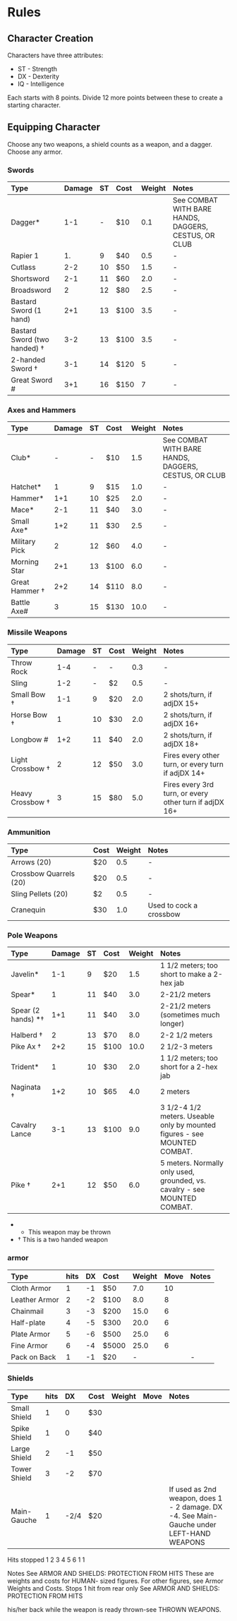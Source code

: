 # Rules 

## Character Creation

Characters have three attributes: 

- ST - Strength
- DX - Dexterity
- IQ - Intelligence

Each starts with 8 points. Divide 12 more points between these to create a starting character. 

## Equipping Character

Choose any two weapons, a shield counts as a weapon, and a dagger. Choose any armor. 

### Swords

| Type | Damage | ST | Cost | Weight | Notes |
|:-------|:--------|:---|:-----|:-------|:-------|
| Dagger*       | 1-1 | - | $10  | 0.1 | See COMBAT WITH BARE HANDS, DAGGERS, CESTUS, OR CLUB |
| Rapier 1      | 1.  | 9  | $40 | 0.5 | - |
| Cutlass       | 2-2 | 10 | $50 | 1.5 | - |
| Shortsword    | 2-1 | 11 | $60 | 2.0 | - |
| Broadsword    | 2   | 12 | $80 | 2.5 | - |
| Bastard Sword (1 hand)       | 2+1 | 13 | $100 | 3.5 | - |
| Bastard Sword (two handed) † | 3-2 | 13 | $100 | 3.5 | - |
| 2-handed Sword † | 3-1 | 14 | $120 | 5 | - |
| Great Sword #    | 3+1 | 16 | $150 | 7 | - |

### Axes and Hammers

| Type | Damage | ST | Cost | Weight | Notes |
|:-------|:--------|:---|:-----|:-------|:-------|
| Club*           | -   | -  | $10 | 1.5 | See COMBAT WITH BARE HANDS, DAGGERS, CESTUS, OR CLUB |
| Hatchet*        | 1   | 9  | $15 | 1.0 | - |
| Hammer*        | 1+1 | 10 | $25 | 2.0 | - |
| Mace*           | 2-1 | 11 | $40 | 3.0 | - |
| Small Axe*      | 1+2 | 11 | $30 | 2.5 | - |
| Military Pick   | 2   | 12 | $60 | 4.0 | - |
| Morning Star    | 2+1 | 13 | $100 | 6.0 | - |
| Great Hammer †  | 2+2 | 14 | $110 | 8.0 | - |
| Battle Axe#      | 3   | 15 | $130 | 10.0 | - |

### Missile Weapons

| Type | Damage | ST | Cost | Weight | Notes |
|:-------|:--------|:---|:-----|:-------|:-------|
| Throw Rock     | 1-4 | - | - | 0.3 | - |
| Sling           | 1-2 | - | $2 | 0.5 | - |
| Small Bow †    | 1-1 | 9 | $20 | 2.0 | 2 shots/turn, if adjDX 15+ |
| Horse Bow †     | 1   | 10 | $30 | 2.0 | 2 shots/turn, if adjDX 16+ |
| Longbow #       | 1+2 | 11 | $40 | 2.0 | 2 shots/turn, if adjDX 18+ |
| Light Crossbow † | 2 | 12 | $50 | 3.0 | Fires every other turn, or every turn if adjDX 14+ |
| Heavy Crossbow † | 3 | 15 | $80 | 5.0 | Fires every 3rd turn, or every other turn if adjDX 16+ |

### Ammunition

| Type | Cost | Weight | Notes |
|:-------|:--------|:---|:-----|
| Arrows (20)            | $20 | 0.5 | - |
| Crossbow Quarrels (20) | $20 | 0.5 | - |
| Sling Pellets (20)     | $2 | 0.5 | - |
| Cranequin              | $30 | 1.0 | Used to cock a crossbow |

### Pole Weapons

| Type | Damage | ST | Cost | Weight | Notes |
|:-------------|:--------|:---|:-----|:-------|:-------|
| Javelin* | 1-1 | 9 | $20 | 1.5 | 1 1/2 meters; too short to make a 2-hex jab |
| Spear*   | 1   | 11 | $40 | 3.0 | 2-21/2 meters |
| Spear (2 hands) *† | 1+1 | 11 | $40 | 3.0 | 2-21/2 meters (sometimes much longer) |
| Halberd † | 2 | 13 | $70 | 8.0 | 2-2 1/2 meters |
| Pike Ax † | 2+2 | 15 | $100 | 10.0 | 2 1/2-3 meters |
| Trident*  | 1 | 10 | $30 | 2.0 | 1 1/2 meters; too short for a 2-hex jab |
| Naginata † | 1+2 | 10 | $65 | 4.0 | 2 meters |
| Cavalry Lance | 3-1 | 13 | $100 | 9.0 | 3 1/2-4 1/2 meters. Useable only by mounted figures - see MOUNTED COMBAT. |
| Pike †    | 2+1 | 12 | $50 | 6.0 | 5 meters. Normally only used, grounded, vs. cavalry - see MOUNTED COMBAT. |

- * This weapon may be thrown
- † This is a two handed weapon

### armor

| Type | hits | DX | Cost | Weight | Move | Notes |
|:-----|:-----|:---|:-----|:-------|:-----|:------|
| Cloth Armor   | 1 | -1 | $50   | 7.0  | 10 |  |
| Leather Armor | 2 | -2 | $100  | 8.0  | 8 |  |
| Chainmail     | 3 | -3 | $200  | 15.0 | 6 |  |
| Half-plate    | 4 | -5 | $300  | 20.0 | 6 |  |
| Plate Armor   | 5 | -6 | $500  | 25.0 | 6 |  |
| Fine Armor    | 6 | -4 | $5000 | 25.0 | 6 |  |
| Pack on Back  | 1 | -1 | $20   | - |  | - |


### Shields 

| Type | hits | DX | Cost | Weight | Move | Notes |
|:-----|:-----|:---|:-----|:-------|:-----|:------|
| Small Shield | 1 |  0 | $30 |  |  |  |
| Spike Shield | 1 |  0 | $40 |  |  |  |
| Large Shield | 2 | -1 | $50 |  |  |  |
| Tower Shield | 3 | -2 | $70 |  |  |  |
| Main-Gauche  | 1 | -2/4 | $20 |  |  | If used as 2nd weapon, does 1 - 2 damage. DX -4. See Main-Gauche under LEFT-HAND WEAPONS |

  
Hits stopped
1
2 3 4 5 6 1
1

Notes
See ARMOR AND SHIELDS: PROTECTION FROM HITS
These are weights and costs for HUMAN- sized figures.
For other figures, see
Armor Weights and Costs.
Stops 1 hit from rear only
See ARMOR AND SHIELDS:
PROTECTION FROM HITS

his/her back while the weapon is ready
thrown-see THROWN WEAPONS.

